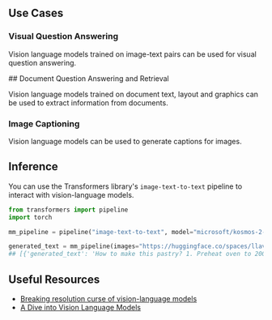 ## Use Cases

### Visual Question Answering

Vision language models trained on image-text pairs can be used for visual question answering.

## Document Question Answering and Retrieval

Vision language models trained on document text, layout and graphics can be used to extract information from documents.

### Image Captioning

Vision language models can be used to generate captions for images.

## Inference

You can use the Transformers library's `image-text-to-text` pipeline to interact with vision-language models.

```python
from transformers import pipeline
import torch

mm_pipeline = pipeline("image-text-to-text", model="microsoft/kosmos-2-patch14-224")

generated_text = mm_pipeline(images="https://huggingface.co/spaces/llava-hf/llava-4bit/resolve/main/examples/baklava.png", text="How to make this pastry?", max_new_tokens=50)
## [{'generated_text': 'How to make this pastry? 1. Preheat oven to 200 degrees Celsius.'}]
```

## Useful Resources

- [Breaking resolution curse of vision-language models](https://huggingface.co/blog/visheratin/vlm-resolution-curse)
- [A Dive into Vision Language Models](https://huggingface.co/blog/vision_language_pretraining)
